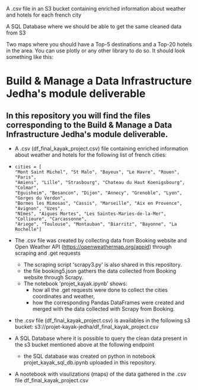A .csv file in an S3 bucket containing enriched information about weather and hotels for each french city

A SQL Database where we should be able to get the same cleaned data from S3

Two maps where you should have a Top-5 destinations and a Top-20 hotels in the area. You can use plotly or any other library to do so. It should look something like this:

# Build & Manage a Data Infrastructure Jedha's module deliverable 

## In this repository you will find the files corresponding to the Build & Manage a Data Infrastructure Jedha's module deliverable.

  - A .csv (df_final_kayak_project.csv) file containing enriched information about weather and hotels for the following list of french cities:
    
  -     cities = [
        "Mont Saint Michel", "St Malo", "Bayeux", "Le Havre", "Rouen", "Paris", 
        "Amiens", "Lille", "Strasbourg", "Chateau du Haut Koenigsbourg", "Colmar", 
        "Eguisheim", "Besancon", "Dijon", "Annecy", "Grenoble", "Lyon", "Gorges du Verdon", 
        "Bormes les Mimosas", "Cassis", "Marseille", "Aix en Provence", "Avignon", "Uzes", 
        "Nîmes", "Aigues Mortes", "Les Saintes-Maries-de-la-Mer", "Collioure", "Carcassonne", 
        "Ariege", "Toulouse", "Montauban", "Biarritz", "Bayonne", "La Rochelle"]
    
 - The .csv file was created by collecting data from Booking website and Open Weather API (https://openweathermap.org/appid) through scraping and .get requests
      - The scraping script 'scrapy3.py' is also shared in this repository.
      - the file booking5.json gathers the data collected from Booking website through Scrapy.
      - The notebook 'projet_kayak.ipynb' shows:
          - how all the .get requests were done to collect the cities coordinates and weather,
          - how the corresponding Pandas DataFrames were created and merged with the data collected with Scrapy from Booking.

- the .csv file (df_final_kayak_project.csv) is availables in the following s3 bucket: s3://projet-kayak-jedha/df_final_kayak_project.csv

- A SQL Database where it is possible to query the clean data present in the s3 bucket mentioned above at the following endpoint

  - the SQL database was created on python in notebook projet_kayak_sql_db.ipynb uploaded in this repository.
 
- A nootebook with visulizations (maps) of the data gathered in the .csv file df_final_kayak_project.csv
